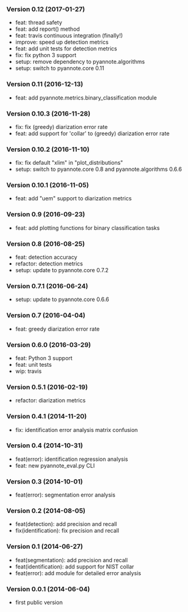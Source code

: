 ### Version 0.12 (2017-01-27)

  - feat: thread safety
  - feat: add report() method
  - feat: travis continuous integration (finally!)
  - improve: speed up detection metrics
  - feat: add unit tests for detection metrics
  - fix: fix python 3 support
  - setup: remove dependency to pyannote.algorithms
  - setup: switch to pyannote.core 0.11

### Version 0.11 (2016-12-13)

  - feat: add pyannote.metrics.binary_classification module

### Version 0.10.3 (2016-11-28)

  - fix: fix (greedy) diarization error rate
  - feat: add support for 'collar' to (greedy) diarization error rate

### Version 0.10.2 (2016-11-10)

  - fix: fix default "xlim" in "plot_distributions"
  - setup: switch to pyannote.core 0.8 and pyannote.algorithms 0.6.6

### Version 0.10.1 (2016-11-05)

  - feat: add "uem" support to diarization metrics

### Version 0.9 (2016-09-23)

  - feat: add plotting functions for binary classification tasks

### Version 0.8 (2016-08-25)

  - feat: detection accuracy
  - refactor: detection metrics
  - setup: update to pyannote.core 0.7.2

### Version 0.7.1 (2016-06-24)

  - setup: update to pyannote.core 0.6.6

### Version 0.7 (2016-04-04)

  - feat: greedy diarization error rate

### Version 0.6.0 (2016-03-29)

  - feat: Python 3 support
  - feat: unit tests
  - wip: travis

### Version 0.5.1 (2016-02-19)

  - refactor: diarization metrics

### Version 0.4.1 (2014-11-20)

  - fix: identification error analysis matrix confusion

### Version 0.4 (2014-10-31)

  - feat(error): identification regression analysis
  - feat: new pyannote_eval.py CLI

### Version 0.3 (2014-10-01)

  - feat(error): segmentation error analysis

### Version 0.2 (2014-08-05)

  - feat(detection): add precision and recall
  - fix(identification): fix precision and recall

### Version 0.1 (2014-06-27)

  - feat(segmentation): add precision and recall
  - feat(identification): add support for NIST collar
  - feat(error): add module for detailed error analysis

### Version 0.0.1 (2014-06-04)

  - first public version
